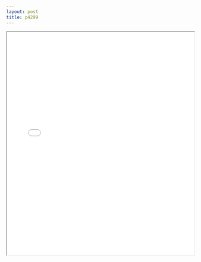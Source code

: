 ```yaml
---
layout: post
title: p4299
---
```


<div class="pdf-container">
<iframe src="/ea/assets/pdfs/vita/p4299.pdf" height="600" width="100%" allowFullScreen="true"></iframe>
</div>

